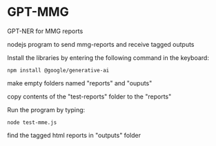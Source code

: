 # GPT-MMG
GPT-NER for MMG reports

nodejs program to send mmg-reports and receive tagged outputs

Install the libraries by entering the following command in the keyboard:
```
npm install @google/generative-ai
```
make empty folders named "reports" and "ouputs"

copy contents of the "test-reports" folder to the "reports"

Run the program by typing:
```
node test-mme.js
```
find the tagged html reports in "outputs" folder
